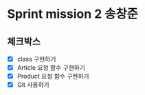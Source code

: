 # Sprint mission 2 송창준

## 체크박스
- [x] class 구현하기
- [x] Article 요청 함수 구현하기
- [x] Product 요청 함수 구현하기
- [x] Git 사용하기  
